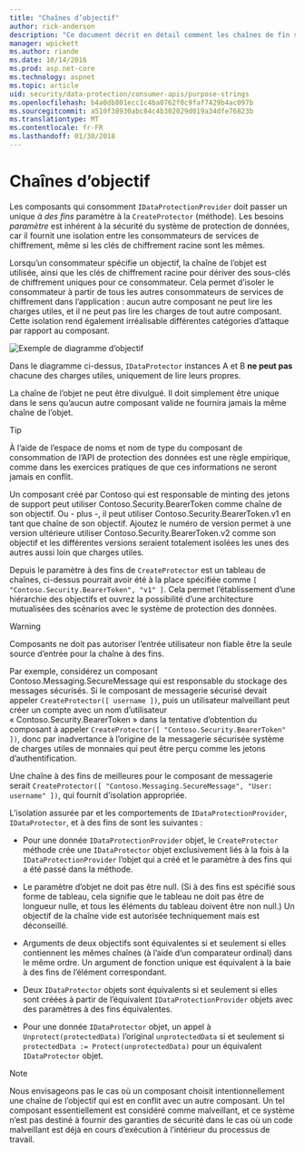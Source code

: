 ```yaml
---
title: "Chaînes d’objectif"
author: rick-anderson
description: "Ce document décrit en détail comment les chaînes de fin sont utilisées dans l’API de protection des données ASP.NET Core."
manager: wpickett
ms.author: riande
ms.date: 10/14/2016
ms.prod: asp.net-core
ms.technology: aspnet
ms.topic: article
uid: security/data-protection/consumer-apis/purpose-strings
ms.openlocfilehash: b4a0db801ecc1c4ba0762f0c9faf7429b4ac097b
ms.sourcegitcommit: a510f38930abc84c4b302029d019a34dfe76823b
ms.translationtype: MT
ms.contentlocale: fr-FR
ms.lasthandoff: 01/30/2018
---
```

# <a name="purpose-strings"></a>Chaînes d’objectif

<a name="data-protection-consumer-apis-purposes"></a>

Les composants qui consomment `IDataProtectionProvider` doit passer un unique *à des fins* paramètre à la `CreateProtector` (méthode). Les besoins *paramètre* est inhérent à la sécurité du système de protection de données, car il fournit une isolation entre les consommateurs de services de chiffrement, même si les clés de chiffrement racine sont les mêmes.

Lorsqu’un consommateur spécifie un objectif, la chaîne de l’objet est utilisée, ainsi que les clés de chiffrement racine pour dériver des sous-clés de chiffrement uniques pour ce consommateur. Cela permet d’isoler le consommateur à partir de tous les autres consommateurs de services de chiffrement dans l’application : aucun autre composant ne peut lire les charges utiles, et il ne peut pas lire les charges de tout autre composant. Cette isolation rend également irréalisable différentes catégories d’attaque par rapport au composant.

![Exemple de diagramme d’objectif](purpose-strings/_static/purposes.png)

Dans le diagramme ci-dessus, `IDataProtector` instances A et B **ne peut pas** chacune des charges utiles, uniquement de lire leurs propres.

La chaîne de l’objet ne peut être divulgué. Il doit simplement être unique dans le sens qu’aucun autre composant valide ne fournira jamais la même chaîne de l’objet.

>[!TIP]
> À l’aide de l’espace de noms et nom de type du composant de consommation de l’API de protection des données est une règle empirique, comme dans les exercices pratiques de que ces informations ne seront jamais en conflit.
>
>Un composant créé par Contoso qui est responsable de minting des jetons de support peut utiliser Contoso.Security.BearerToken comme chaîne de son objectif. Ou - plus -, il peut utiliser Contoso.Security.BearerToken.v1 en tant que chaîne de son objectif. Ajoutez le numéro de version permet à une version ultérieure utiliser Contoso.Security.BearerToken.v2 comme son objectif et les différentes versions seraient totalement isolées les unes des autres aussi loin que charges utiles.

Depuis le paramètre à des fins de `CreateProtector` est un tableau de chaînes, ci-dessus pourrait avoir été à la place spécifiée comme `[ "Contoso.Security.BearerToken", "v1" ]`. Cela permet l’établissement d’une hiérarchie des objectifs et ouvrez la possibilité d’une architecture mutualisées des scénarios avec le système de protection des données.

<a name="data-protection-contoso-purpose"></a>

>[!WARNING]
> Composants ne doit pas autoriser l’entrée utilisateur non fiable être la seule source d’entrée pour la chaîne à des fins.
>
>Par exemple, considérez un composant Contoso.Messaging.SecureMessage qui est responsable du stockage des messages sécurisés. Si le composant de messagerie sécurisé devait appeler `CreateProtector([ username ])`, puis un utilisateur malveillant peut créer un compte avec un nom d’utilisateur « Contoso.Security.BearerToken » dans la tentative d’obtention du composant à appeler `CreateProtector([ "Contoso.Security.BearerToken" ])`, donc par inadvertance à l’origine de la messagerie sécurisée système de charges utiles de monnaies qui peut être perçu comme les jetons d’authentification.
>
>Une chaîne à des fins de meilleures pour le composant de messagerie serait `CreateProtector([ "Contoso.Messaging.SecureMessage", "User: username" ])`, qui fournit d’isolation appropriée.

L’isolation assurée par et les comportements de `IDataProtectionProvider`, `IDataProtector`, et à des fins de sont les suivantes :

* Pour une donnée `IDataProtectionProvider` objet, le `CreateProtector` méthode crée une `IDataProtector` objet exclusivement liés à la fois à la `IDataProtectionProvider` l’objet qui a créé et le paramètre à des fins qui a été passé dans la méthode.

* Le paramètre d’objet ne doit pas être null. (Si à des fins est spécifié sous forme de tableau, cela signifie que le tableau ne doit pas être de longueur nulle, et tous les éléments du tableau doivent être non null.) Un objectif de la chaîne vide est autorisée techniquement mais est déconseillé.

* Arguments de deux objectifs sont équivalentes si et seulement si elles contiennent les mêmes chaînes (à l’aide d’un comparateur ordinal) dans le même ordre. Un argument de fonction unique est équivalent à la baie à des fins de l’élément correspondant.

* Deux `IDataProtector` objets sont équivalents si et seulement si elles sont créées à partir de l’équivalent `IDataProtectionProvider` objets avec des paramètres à des fins équivalentes.

* Pour une donnée `IDataProtector` objet, un appel à `Unprotect(protectedData)` l’original `unprotectedData` si et seulement si `protectedData := Protect(unprotectedData)` pour un équivalent `IDataProtector` objet.

> [!NOTE]
> Nous envisageons pas le cas où un composant choisit intentionnellement une chaîne de l’objectif qui est en conflit avec un autre composant. Un tel composant essentiellement est considéré comme malveillant, et ce système n’est pas destiné à fournir des garanties de sécurité dans le cas où un code malveillant est déjà en cours d’exécution à l’intérieur du processus de travail.
